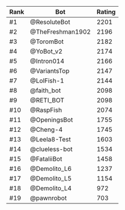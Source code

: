 Rank|Bot|Rating
---|---|---
#1|@ResoluteBot|2201
#2|@TheFreshman1902|2196
#3|@ToromBot|2182
#4|@YoBot_v2|2174
#5|@Intron014|2166
#6|@VariantsTop|2147
#7|@LolFish-1|2144
#8|@faith_bot|2098
#9|@RETI_BOT|2098
#10|@RaspFish|2074
#11|@OpeningsBot|1755
#12|@Cheng-4|1745
#13|@Leela8-Test|1603
#14|@clueless-bot|1534
#15|@FataliiBot|1458
#16|@Demolito_L6|1237
#17|@Demolito_L5|1154
#18|@Demolito_L4|972
#19|@pawnrobot|703
